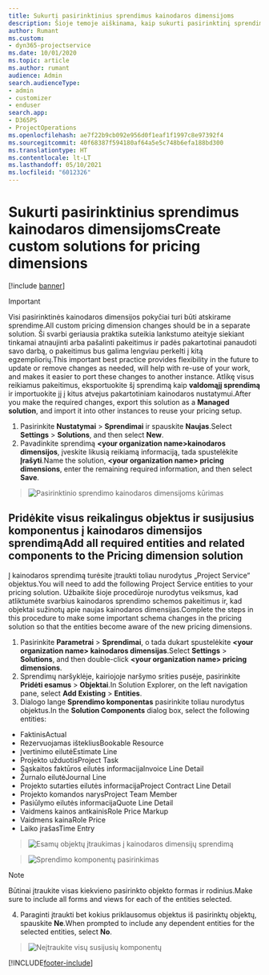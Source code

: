 ```yaml
---
title: Sukurti pasirinktinius sprendimus kainodaros dimensijoms
description: Šioje temoje aiškinama, kaip sukurti pasirinktinį sprendimą kuriant pasirinktines kainodaros dimensijas.
author: Rumant
ms.custom:
- dyn365-projectservice
ms.date: 10/01/2020
ms.topic: article
ms.author: rumant
audience: Admin
search.audienceType:
- admin
- customizer
- enduser
search.app:
- D365PS
- ProjectOperations
ms.openlocfilehash: ae7f22b9cb092e956d0f1eaf1f1997c8e97392f4
ms.sourcegitcommit: 40f68387f594180af64a5e5c748b6efa188bd300
ms.translationtype: HT
ms.contentlocale: lt-LT
ms.lasthandoff: 05/10/2021
ms.locfileid: "6012326"
---
```

# <a name="create-custom-solutions-for-pricing-dimensions"></a><span data-ttu-id="c96f6-103">Sukurti pasirinktinius sprendimus kainodaros dimensijoms</span><span class="sxs-lookup"><span data-stu-id="c96f6-103">Create custom solutions for pricing dimensions</span></span>

[!include [banner](../includes/psa-now-project-operations.md)]

> [!IMPORTANT]
> <span data-ttu-id="c96f6-104">Visi pasirinktinės kainodaros dimensijos pokyčiai turi būti atskirame sprendime.</span><span class="sxs-lookup"><span data-stu-id="c96f6-104">All custom pricing dimension changes should be in a separate solution.</span></span> <span data-ttu-id="c96f6-105">Ši svarbi geriausia praktika suteikia lankstumo ateityje siekiant tinkamai atnaujinti arba pašalinti pakeitimus ir padės pakartotinai panaudoti savo darbą, o pakeitimus bus galima lengviau perkelti į kitą egzempliorių.</span><span class="sxs-lookup"><span data-stu-id="c96f6-105">This important best practice provides flexibility in the future to update or remove changes as needed, will help with re-use of your work, and makes it easier to port these changes to another instance.</span></span> <span data-ttu-id="c96f6-106">Atlikę visus reikiamus pakeitimus, eksportuokite šį sprendimą kaip **valdomąjį sprendimą** ir importuokite jį į kitus atvejus pakartotiniam kainodaros nustatymui.</span><span class="sxs-lookup"><span data-stu-id="c96f6-106">After you make the required changes, export this solution as a **Managed solution**, and import it into other instances to reuse your pricing setup.</span></span>

1. <span data-ttu-id="c96f6-107">Pasirinkite **Nustatymai** > **Sprendimai** ir spauskite **Naujas**.</span><span class="sxs-lookup"><span data-stu-id="c96f6-107">Select **Settings** > **Solutions**, and then select **New**.</span></span> 
2. <span data-ttu-id="c96f6-108">Pavadinkite sprendimą **\<your organization name>kainodaros dimensijos**, įveskite likusią reikiamą informaciją, tada spustelėkite **Įrašyti**.</span><span class="sxs-lookup"><span data-stu-id="c96f6-108">Name the solution, **\<your organization name> pricing dimensions**, enter the remaining required information, and then select **Save**.</span></span>

> ![Pasirinktinio sprendimo kainodaros dimensijoms kūrimas](media/Creation-of-custom-pricing-dimension-solution.PNG)
  
## <a name="add-all-required-entities-and-related-components-to-the-pricing-dimension-solution"></a><span data-ttu-id="c96f6-110">Pridėkite visus reikalingus objektus ir susijusius komponentus į kainodaros dimensijos sprendimą</span><span class="sxs-lookup"><span data-stu-id="c96f6-110">Add all required entities and related components to the Pricing dimension solution</span></span>
<span data-ttu-id="c96f6-111">Į kainodaros sprendimą turėsite įtraukti toliau nurodytus „Project Service“ objektus.</span><span class="sxs-lookup"><span data-stu-id="c96f6-111">You will need to add the following Project Service entities to your pricing solution.</span></span> <span data-ttu-id="c96f6-112">Užbaikite šioje procedūroje nurodytus veiksmus, kad atliktumėte svarbius kainodaros sprendimo schemos pakeitimus ir, kad objektai sužinotų apie naujas kainodaros dimensijas.</span><span class="sxs-lookup"><span data-stu-id="c96f6-112">Complete the steps in this procedure to make some important schema changes in the pricing solution so that the entities become aware of the new pricing dimensions.</span></span>

1. <span data-ttu-id="c96f6-113">Pasirinkite **Parametrai** > **Sprendimai**, o tada dukart spustelėkite **\<your organization name> kainodaros dimensijas**.</span><span class="sxs-lookup"><span data-stu-id="c96f6-113">Select **Settings** > **Solutions**, and then double-click **\<your organization name> pricing dimensions**.</span></span> 
2. <span data-ttu-id="c96f6-114">Sprendimų naršyklėje, kairiojoje naršymo srities pusėje, pasirinkite **Pridėti esamus** > **Objektai**.</span><span class="sxs-lookup"><span data-stu-id="c96f6-114">In Solution Explorer, on the left navigation pane, select **Add Existing** > **Entities**.</span></span>
3. <span data-ttu-id="c96f6-115">Dialogo lange **Sprendimo komponentas** pasirinkite toliau nurodytus objektus.</span><span class="sxs-lookup"><span data-stu-id="c96f6-115">In the **Solution Components** dialog box, select the following entities:</span></span>

- <span data-ttu-id="c96f6-116">Faktinis</span><span class="sxs-lookup"><span data-stu-id="c96f6-116">Actual</span></span>
- <span data-ttu-id="c96f6-117">Rezervuojamas išteklius</span><span class="sxs-lookup"><span data-stu-id="c96f6-117">Bookable Resource</span></span>
- <span data-ttu-id="c96f6-118">Įvertinimo eilutė</span><span class="sxs-lookup"><span data-stu-id="c96f6-118">Estimate Line</span></span>
- <span data-ttu-id="c96f6-119">Projekto užduotis</span><span class="sxs-lookup"><span data-stu-id="c96f6-119">Project Task</span></span>
- <span data-ttu-id="c96f6-120">Sąskaitos faktūros eilutės informacija</span><span class="sxs-lookup"><span data-stu-id="c96f6-120">Invoice Line Detail</span></span>
- <span data-ttu-id="c96f6-121">Žurnalo eilutė</span><span class="sxs-lookup"><span data-stu-id="c96f6-121">Journal Line</span></span>
- <span data-ttu-id="c96f6-122">Projekto sutarties eilutės informacija</span><span class="sxs-lookup"><span data-stu-id="c96f6-122">Project Contract Line Detail</span></span>
- <span data-ttu-id="c96f6-123">Projekto komandos narys</span><span class="sxs-lookup"><span data-stu-id="c96f6-123">Project Team Member</span></span>
- <span data-ttu-id="c96f6-124">Pasiūlymo eilutės informacija</span><span class="sxs-lookup"><span data-stu-id="c96f6-124">Quote Line Detail</span></span>
- <span data-ttu-id="c96f6-125">Vaidmens kainos antkainis</span><span class="sxs-lookup"><span data-stu-id="c96f6-125">Role Price Markup</span></span>
- <span data-ttu-id="c96f6-126">Vaidmens kaina</span><span class="sxs-lookup"><span data-stu-id="c96f6-126">Role Price</span></span> 
- <span data-ttu-id="c96f6-127">Laiko įrašas</span><span class="sxs-lookup"><span data-stu-id="c96f6-127">Time Entry</span></span> 

> ![Esamų objektų įtraukimas į kainodaros dimensijų sprendimą](media/Existing-entities-to-PD-solution.png)

> ![Sprendimo komponentų pasirinkimas](media/Dimension-Components.png)

> [!NOTE]
> <span data-ttu-id="c96f6-130">Būtinai įtraukite visas kiekvieno pasirinkto objekto formas ir rodinius.</span><span class="sxs-lookup"><span data-stu-id="c96f6-130">Make sure to include all forms and views for each of the entities selected.</span></span>

4. <span data-ttu-id="c96f6-131">Paraginti įtraukti bet kokius priklausomus objektus iš pasirinktų objektų, spauskite **Ne**.</span><span class="sxs-lookup"><span data-stu-id="c96f6-131">When prompted to include any dependent entities for the selected entities, select **No**.</span></span>

> ![Neįtraukite visų susijusių komponentų](media/Do-not-include-required.png)




[!INCLUDE[footer-include](../includes/footer-banner.md)]